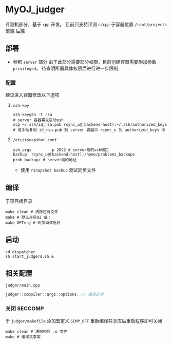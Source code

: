 <!--
 * @Author: 
 * @Date: 2022-03-19 16:01:44
 * @LastEditors: Please set LastEditors
 * @LastEditTime: 2023-02-26 21:01:41
 * @Description: 请填写简介
-->
# MyOJ_judger

评测机部分，基于 `cpp` 开发。
目前只支持评测 `c/cpp`
于容器位置 `/root/projects`
[前端]()
[后端]()

## 部署
  * 参照 `server` 部分
    由于此部分需要部分权限，目前创建容器需要附加参数 `privileged`。
    待查明所需具体权限后进行进一步限制 
### 配置
建议进入容器修改以下选项
1. `ssh-key`
    ```shell
    ssh-keygen -t rsa
    # server 容器需先启动ssh
    scp ~/.ssh/id_rsa.pub rsync_u@[backend-host]:~/.ssh/authorized_keys
    # 或手动复制 id_rsa.pub 到 server 容器中 rsync_u 的 authorized_keys 中
    ```
2. `/etc/rsnapshot.conf`
    ```shell
    ssh_args        -p 2022 # server端的ssh端口
    backup  rsync_u@[backend-host]:/home/problems_backups     prob_backup/ # server端的地址
    ```
    * 使用 `rsnapshot backup` 测试同步文件

## 编译
于项目根目录
```shell
make clean # 清除已有文件
make # 默认开启O2 或：
make OPT=-g # 附加调试信息
```
## 启动
  ```shell
  cd dispatcher
  sh start_judgerd.sh &
  ```

## 相关配置
`judger/main.cpp`
```cpp
judger::compiler::args::options; // 编译选项
```
### 关闭 SECCOMP
于 `judger/makefile` 添加宏定义 `SCMP_OFF` 重新编译共享库后重启程序即可关闭
```shell
make clean # 清除相应 .o 文件
make # 编译共享库
```
